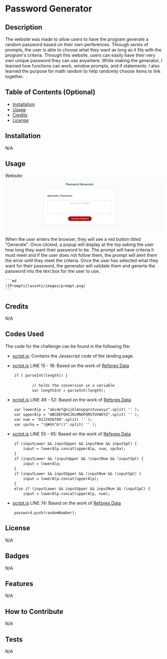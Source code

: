 # Password Generator

## Description

The website was made to allow users to have the program generate a random password based on their own perferences. Through series of prompts, the user is able to choose what they want as long as it fits with the program's criteria. Through this website, users can easily have their very own unique password they can use anywhere. While making the generator, I learned how functions can work, window prompts, and if statements. I also learned the purpose for math random to help randomly choose items to link together.

## Table of Contents (Optional)

- [Installation](#installation)
- [Usage](#usage)
- [Credits](#credits)
- [License](#license)

## Installation

N/A

## Usage

Website:
![Website](assets/images/website.png)

When the user enters the browser, they will see a red button titled "Generate". Once clicked, a popup will display at the top asking the user how long they want their password to be. The prompt will have criteria it must meet and if the user does not follow them, the prompt will alert them the error until they meet the criteria. Once the user has selected what they want for their password, the generator will validate them and generte the password into the text box for the user to use.

    ```md
    ![Prompts](assets/images/prompt.png)
    ```

## Credits

N/A

## Codes Used

The code for the challenge can be found in the following file:

- [script.js](/src/script.js): Contains the Javascript code of the landing page.

- [script.js](/src/script.js) LINE 15 - 18: Based on the work of [Refsnes Data](https://www.w3schools.com/jsref/jsref_parseint.asp)

```
    if ( parseInt(length)) {

            // holds the conversion in a variable
            var lengthInt = parseInt(length);
```

- [script.js](/src/script.js) LINE 49 - 52: Based on the work of [Refsnes Data](https://www.w3schools.com/jsref/jsref_split.asp)

```
    var lowerAlp = "abcdefghijklmnopqrstuvwxyz".split( '' );
    var upperAlp = "ABCDEFGHIJKLMNOPQRSTUVWXYZ".split( '' );
    var num = "0123456789".split( '' );
    var spcha = "!@#$%^&*()".split( '' );
```

- [script.js](/src/script.js) LINE 55 - 65: Based on the work of [Refsnes Data](https://www.w3schools.com/jsref/jsref_concat_array.asp)

```
    if (inputLower && inputUpper && inputNum && inputSpC) {
        input = lowerAlp.concat(upperAlp, num, spcha);
    }
    if (inputLower && !inputUpper && !inputNum && !inputSpC) {
        input = lowerAlp;
    }
    if (inputLower && inputUpper && !inputNum && !inputSpC) {
        input = lowerAlp.concat(upperAlp);
    }
    else if (inputLower && inputUpper && inputNum && !inputSpC) {
        input = lowerAlp.concat(upperAlp, num);
```

- [script.js](/src/script.js) LINE 74: Based on the work of [Refsnes Data](https://www.w3schools.com/jsref/jsref_push.asp)

```
    password.push(randomNumber);
```

## License

N/A

## Badges

N/A

## Features

N/A

## How to Contribute

N/A

## Tests

N/A